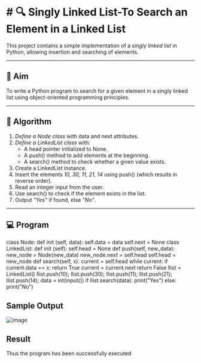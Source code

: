 # # 🔍 Singly Linked List-To Search an Element in a Linked List

This project contains a simple implementation of a *singly linked list* in Python, allowing insertion and searching of elements.

---

## 🎯 Aim

To write a Python program to search for a given element in a singly linked list using object-oriented programming principles.

---

## 🧠 Algorithm

1. *Define a Node class* with data and next attributes.
2. *Define a LinkedList class* with:
   - A head pointer initialized to None.
   - A push() method to add elements at the beginning.
   - A search() method to check whether a given value exists.
3. Create a LinkedList instance.
4. Insert the elements *10, 30, 11, 21, 14* using push() (which results in reverse order).
5. Read an integer input from the user.
6. Use search() to check if the element exists in the list.
7. Output *"Yes"* if found, else *"No"*.

---

## 💻 Program

class Node:
   def init (self, data): 
      self.data = data 
      self.next = None
class LinkedList:
   def init (self):
      self.head = None
   def push(self, new_data): 
      new_node = Node(new_data) 
      new_node.next = self.head 
      self.head = new_node
   def search(self, x): 
      current = self.head 
      while current:
         if current.data == x: 
            return True
      current = current.next 
         return False
llist = LinkedList() 
llist.push(10); 
llist.push(30); 
llist.push(11); 
llist.push(21);
llist.push(14);
   data = int(input()) 
   if llist.search(data):
      print("Yes") 
   else:
      print("No")

## Sample Output
![image](https://github.com/user-attachments/assets/42143670-2640-42d9-8e36-1ac020d6ce06)

## Result
Thus the program has been successfully executed
